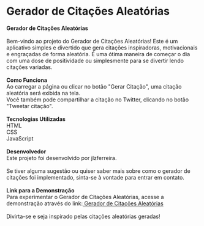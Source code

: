 # Gerador de Citações Aleatórias
<b>Gerador de Citações Aleatórias</b><br>
<br>
Bem-vindo ao projeto do Gerador de Citações Aleatórias! Este é um aplicativo simples e divertido que gera citações inspiradoras, motivacionais e engraçadas de forma aleatória. É uma ótima maneira de começar o dia com uma dose de positividade ou simplesmente para se divertir lendo citações variadas.<br>
<br>
<b>Como Funciona</b><br>
Ao carregar a página ou clicar no botão "Gerar Citação", uma citação aleatória será exibida na tela.<br>
Você também pode compartilhar a citação no Twitter, clicando no botão "Tweetar citação".<br>
<br>
<b>Tecnologias Utilizadas</b><br>
HTML<br>
CSS<br>
JavaScript<br>
<br>
<b>Desenvolvedor</b><br>
Este projeto foi desenvolvido por jlzferreira.<br>
<br>
Se tiver alguma sugestão ou quiser saber mais sobre como o gerador de citações foi implementado, sinta-se à vontade para entrar em contato.<br>
<br>
<b>Link para a Demonstração</b><br>
Para experimentar o Gerador de Citações Aleatórias, acesse a demonstração através do link:[ Gerador de Citações Aleatórias](https://jlzferreira.github.io/quote-generator/)<br>
<br>
Divirta-se e seja inspirado pelas citações aleatórias geradas!

